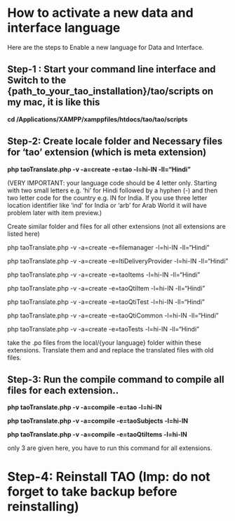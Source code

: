 <!--
parent: 'Developer Guide'
created_at: '2014-12-10 10:09:23'
updated_at: '2015-07-28 08:49:53'
authors:
    - 'Vijai Pandey'
tags:
    - 'Developer Guide'
-->

How to activate a new data and interface language
=====================================================

Here are the steps to Enable a new language for Data and Interface.

Step-1 : Start your command line interface and Switch to the {path_to_your_tao_installation}/tao/scripts on my mac, it is like this
---------------------------------------------------------------------------------------------------------------------------------------

**cd /Applications/XAMPP/xamppfiles/htdocs/tao/tao/scripts**

Step-2: Create locale folder and Necessary files for ‘tao’ extension (which is meta extension)
----------------------------------------------------------------------------------------------

**php taoTranslate.php -v -a=create -e=tao -l=hi-IN -ll=“Hindi”**

(VERY IMPORTANT: your language code should be 4 letter only. Starting with two small letters e.g. ‘hi’ for Hindi followed by a hyphen (-) and then two letter code for the country e.g. IN for India. If you use three letter location identifier like ‘ind’ for India or ‘arb’ for Arab World it will have problem later with item preview.)

Create similar folder and files for all other extensions (not all extensions are listed here)

php taoTranslate.php -v -a=create -e=filemanager -l=hi-IN -ll=“Hindi”

php taoTranslate.php -v -a=create -e=ltiDeliveryProvider -l=hi-IN -ll=“Hindi”

php taoTranslate.php -v -a=create -e=taoItems -l=hi-IN -ll=“Hindi”

php taoTranslate.php -v -a=create -e=taoQtiItem -l=hi-IN -ll=“Hindi”

php taoTranslate.php -v -a=create -e=taoQtiTest -l=hi-IN -ll=“Hindi”

php taoTranslate.php -v -a=create -e=taoQtiCommon -l=hi-IN -ll=“Hindi”

php taoTranslate.php -v -a=create -e=taoTests -l=hi-IN -ll=“Hindi”

take the .po files from the local/{your language} folder within these extensions. Translate them and and replace the translated files with old files.

Step-3: Run the compile command to compile all files for each extension..
-------------------------------------------------------------------------

**php taoTranslate.php -v -a=compile -e=tao -l=hi-IN**

**php taoTranslate.php -v -a=compile -e=taoSubjects -l=hi-IN**

**php taoTranslate.php -v -a=compile -e=taoQtiItems -l=hi-IN**

only 3 are given here, you have to run this command for all extensions.

Step-4: Reinstall TAO (Imp: do not forget to take backup before reinstalling)
=============================================================================

